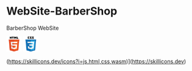 # WebSite-BarberShop
BarberShop WebSite

<img src="https://raw.githubusercontent.com/devicons/devicon/master/icons/html5/html5-original-wordmark.svg" alt="html5" width="40" height="40"/>

<img src="https://raw.githubusercontent.com/devicons/devicon/master/icons/css3/css3-original-wordmark.svg" alt="css3" width="40" height="40"/>

(https://skillicons.dev/icons?i=js,html,css,wasm)](https://skillicons.dev)
